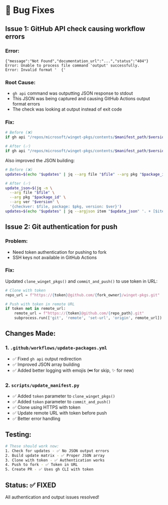 # 🔧 Bug Fixes

## Issue 1: GitHub API check causing workflow errors

### Error:
```
{"message":"Not Found","documentation_url":"...","status":"404"}
Error: Unable to process file command 'output' successfully.
Error: Invalid format '  {'
```

### Root Cause:
- `gh api` command was outputting JSON response to stdout
- This JSON was being captured and causing GitHub Actions output format errors
- The check was looking at output instead of exit code

### Fix:
```bash
# Before (❌)
if gh api "/repos/microsoft/winget-pkgs/contents/$manifest_path/$version" 2>/dev/null; then

# After (✅)
if gh api "/repos/microsoft/winget-pkgs/contents/$manifest_path/$version" > /dev/null 2>&1; then
```

Also improved the JSON building:
```bash
# Before (❌)
updates=$(echo "$updates" | jq --arg file "$file" --arg pkg "$package_id" --arg ver "$version" '. + [{checkver: $file, package: $pkg, version: $ver}]')

# After (✅)
update_json=$(jq -n \
  --arg file "$file" \
  --arg pkg "$package_id" \
  --arg ver "$version" \
  '{checkver: $file, package: $pkg, version: $ver}')
updates=$(echo "$updates" | jq --argjson item "$update_json" '. + [$item]')
```

## Issue 2: Git authentication for push

### Problem:
- Need token authentication for pushing to fork
- SSH keys not available in GitHub Actions

### Fix:
Updated `clone_winget_pkgs()` and `commit_and_push()` to use token in URL:

```python
# Clone with token
repo_url = f"https://{token}@github.com/{fork_owner}/winget-pkgs.git"

# Push with token in remote URL
if token not in remote_url:
    remote_url = f"https://{token}@github.com/{repo_path}.git"
    subprocess.run(['git', 'remote', 'set-url', 'origin', remote_url])
```

## Changes Made:

### 1. `.github/workflows/update-packages.yml`
- ✅ Fixed `gh api` output redirection
- ✅ Improved JSON array building
- ✅ Added better logging with emojis (⏭️ for skip, ✨ for new)

### 2. `scripts/update_manifest.py`
- ✅ Added `token` parameter to `clone_winget_pkgs()`
- ✅ Added `token` parameter to `commit_and_push()`
- ✅ Clone using HTTPS with token
- ✅ Update remote URL with token before push
- ✅ Better error handling

## Testing:

```bash
# These should work now:
1. Check for updates - ✅ No JSON output errors
2. Build update matrix - ✅ Proper JSON array
3. Clone with token - ✅ Authentication works
4. Push to fork - ✅ Token in URL
5. Create PR - ✅ Uses gh CLI with token
```

## Status: ✅ FIXED

All authentication and output issues resolved!
